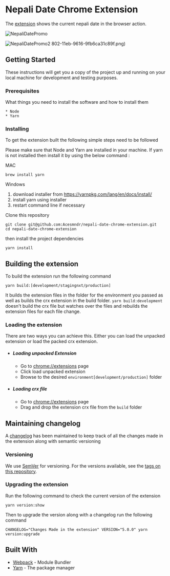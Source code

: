 # Nepali Date Chrome Extension

The [extension](https://developer.chrome.com/extensions) shows the current nepali date in the browser action.

![NepaliDatePromo](https://user-images.githubusercontent.com/4254571/104809613-a96dc400-5816-11eb-8d97-4604e8681830.jpg)

![NepaliDatePromo2](https://user-images.githubusercontent.com/4254571/104809617-aecb0e80-5816-11eb-8d5c-0d20f415e501.jpg)
802-11eb-9616-9fb6ca31c89f.png)

## Getting Started

These instructions will get you a copy of the project up and running on your local machine for development and testing purposes.

### Prerequisites

What things you need to install the software and how to install them

```
* Node
* Yarn
```

### Installing

To get the extension built the following simple steps need to be followed

Please make sure that Node and Yarn are installed in your machine.
If yarn is not installed then install it by using the below command :

MAC

```
brew install yarn
```

Windows

1. download installer from https://yarnpkg.com/lang/en/docs/install/
2. install yarn using installer
3. restart command line if necessary

Clone this repository

```
git clone git@github.com:Acesmndr/nepali-date-chrome-extension.git
cd nepali-date-chrome-extension
```

then install the project dependencies
```
yarn install
```

## Building the extension

To build the extension run the following command

```
yarn build:[development/stagingnxt/production]
```

It builds the extension files in the folder for the environment you passed as well as builds the crx extension in the build folder.
`yarn build:development` doesn't build the crx file but watches over the files and rebuilds the extension files for each file change.  

### Loading the extension

There are two ways you can achieve this. Either you can load the unpacked extension or load the packed crx extension.

* ##### Loading unpacked Extension

    * Go to [chrome://extensions](chrome://extensions) page
    * Click load unpacked extension
    * Browse to the desired `environment[development/production]` folder

* ##### Loading crx file

    * Go to [chrome://extensions](chrome://extensions) page
    * Drag and drop the extension crx file from the `build` folder

## Maintaining changelog

A [changelog](https://github.com/Acesmndr/nepali-date-chrome-extension/blob/master/changelog.md) has been maintained to keep track of all the changes made in the extension along with semantic versioning

### Versioning

We use [SemVer](http://semver.org/) for versioning. For the versions available, see the [tags on this repository](https://github.com/Acesmndr/nepali-date-chrome-extension/tags).

### Upgrading the extension

Run the following command to check the current version of the extension
```
yarn version:show
```
Then to upgrade the version along with a changelog run the following command
```
CHANGELOG="Changes Made in the extension" VERSION="5.0.0" yarn version:upgrade
```


## Built With

* [Webpack](https://webpack.js.org/concepts/) - Module Bundler
* [Yarn](https://yarnpkg.com/en) - The package manager

